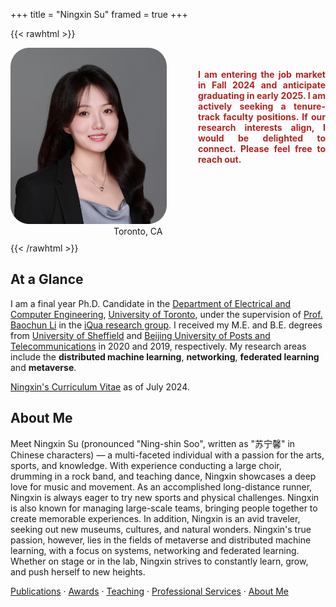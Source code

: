+++
title = "Ningxin Su"
framed = true
+++

{{< rawhtml >}}
<style>
.profile-container {
    display: flex;
    align-items: flex-start;
    gap: 30px;
    max-width: 800px;
    margin: 0 auto;
}
.profile-image {
    flex: 0 0 250px;
}
.profile-image img {
    width: 100%;
    border-radius: 30px;
}
.profile-info {
    flex: 1;
    padding-top: 20px;
}
.fa, .fas, .fab {
    padding-right: 5px;
    color: #555;
    font-size: 16px;
    width: 20px;
    text-align: center;
}
</style>

<!-- Update Font Awesome to version 6 -->
<link rel="stylesheet" href="https://cdnjs.cloudflare.com/ajax/libs/font-awesome/6.5.1/css/all.min.css">

<div class="profile-container" style="display: flex;">
    <div class="profile-image">
        <img src="/assets/ningxinsu3.jpg" alt="Profile Photo">
        <br />
        <div style="display: flex; align-items: center; margin-bottom: 10px;">
            <a href="mailto:ningxin.su@mail.utoronto.ca" style="display: flex; align-items: center; margin-right: 10px; text-decoration: none;">
                <i class="fas fa-envelope"></i>
            </a>
            <a href="https://scholar.google.ca/citations?user=XkeT3_8AAAAJ&hl=en" style="display: flex; align-items: center; margin-right: 10px; text-decoration: none;">
                <i class="fas fa-graduation-cap"></i>
            </a>
            <a href="https://www.linkedin.com/in/ningxin-su-b11460264/" style="display: flex; align-items: center; margin-right: 10px; text-decoration: none;">
                <i class="fab fa-linkedin"></i>
            </a>
            <a href="https://github.com/NingxinSu" style="display: flex; align-items: center; margin-right: 10px; text-decoration: none;">
                <i class="fab fa-github"></i>
            </a>
            <br />
            <a style="display: flex; align-items: center; text-decoration: none;">
            <i class="fas fa-location-dot"></i>
            <span>Toronto, CA</span>
            </a>
        </div>
    </div>
    <div class="profile-info" style="flex-grow: 1; text-align: justify; margin-left: 20px;">
        <p style="font-weight: bold; color: firebrick;">
            I am entering the job market in Fall 2024 and anticipate graduating in early 2025. I am actively seeking a tenure-track faculty positions. If our research interests align, I would be delighted to connect. Please feel free to reach out.
        </p>
    </div>
</div>
{{< /rawhtml >}}



## At a Glance

I am a final year Ph.D. Candidate in the [Department of Electrical and Computer Engineering](https://www.ece.toronto.edu), [University of Toronto](https://www.utoronto.ca), under the supervision of [Prof. Baochun Li](https://www.ece.utoronto.ca/people/li-b/) in the [iQua research group](https://iqua.ece.toronto.edu/). I received my M.E. and B.E. degrees from [University of Sheffield](https://www.sheffield.ac.uk/) and [Beijing University of Posts and Telecommunications](https://www.bupt.edu.cn/) in 2020 and 2019, respectively. My research areas include the **distributed machine learning**, **networking**, **federated learning** and **metaverse**.

[Ningxin's Curriculum Vitae](/assets/ningxin_cv.pdf) as of July 2024.


## About Me
Meet Ningxin Su (pronounced "Ning-shin Soo", written as "苏宁馨" in Chinese characters) &mdash; a multi-faceted individual with a passion for the arts, sports, and knowledge. With experience conducting a large choir, drumming in a rock band, and teaching dance, Ningxin showcases a deep love for music and movement. As an accomplished long-distance runner, Ningxin is always eager to try new sports and physical challenges. Ningxin is also known for managing large-scale teams, bringing people together to create memorable experiences. In addition, Ningxin is an avid traveler, seeking out new museums, cultures, and natural wonders. Ningxin's true passion, however, lies in the fields of metaverse and distributed machine learning, with a focus on systems, networking and federated learning. Whether on stage or in the lab, Ningxin strives to constantly learn, grow, and push herself to new heights.


[Publications](/publications) &middot; [Awards](/awards) &middot; [Teaching](/teaching) &middot; [Professional Services](/professional_services) &middot; [About Me](/about) 